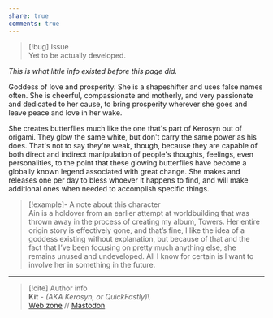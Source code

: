 ```yaml
---  
share: true  
comments: true  
---  
```

> [!bug] Issue  
> Yet to be actually developed.  
  
*This is what little info existed before this page did.*  
  
Goddess of love and prosperity. She is a shapeshifter and uses false names often. She is cheerful, compassionate and motherly, and very passionate and dedicated to her cause, to bring prosperity wherever she goes and leave peace and love in her wake.   
  
She creates butterflies much like the one that's part of Kerosyn out of origami. They glow the same white, but don't carry the same power as his does. That's not to say they're weak, though, because they are capable of both direct and indirect manipulation of people's thoughts, feelings, even personalities, to the point that these glowing butterflies have become a globally known legend associated with great change. She makes and releases one per day to bless whoever it happens to find, and will make additional ones when needed to accomplish specific things.  
  
> [!example]- A note about this character  
> Ain is a holdover from an earlier attempt at worldbuilding that was thrown away in the process of creating my album, Towers. Her entire origin story is effectively gone, and that’s fine, I like the idea of a goddess existing without explanation, but because of that and the fact that I’ve been focusing on pretty much anything else, she remains unused and undeveloped. All I know for certain is I want to involve her in something in the future.  
  
-----  
> [!cite] Author info  
> **Kit** - *(AKA Kerosyn, or QuickFastly)*\  
> [Web zone](https://kitabe.link) // [Mastodon](https://social.tripulse.net/@kit)